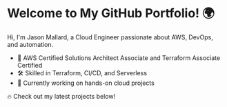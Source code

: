 # Welcome to My GitHub Portfolio! 🌍
Hi, I'm Jason Mallard, a Cloud Engineer passionate about AWS, DevOps, and automation.
- 🚀 AWS Certified Solutions Architect Associate and Terraform Associate Certified
- 🛠 Skilled in Terraform, CI/CD, and Serverless
- 🌱 Currently working on hands-on cloud projects

🔥 Check out my latest projects below!
